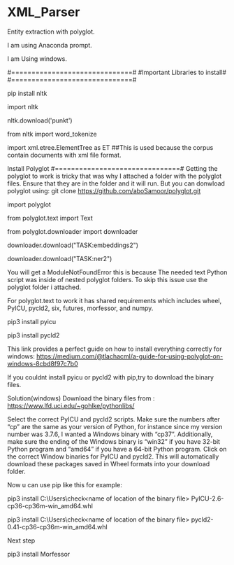 # XML_Parser
 Entity extraction with polyglot.
 
I am using Anaconda prompt.

I am Using windows.

#==============================#
#Important Libraries to install#
#==============================#

pip install nltk

import nltk

nltk.download('punkt')

from nltk import word_tokenize

import xml.etree.ElementTree as ET   ##This is used because the corpus contain documents with xml file format.

Install Polyglot
#===============================#
Getting the polyglot to work is tricky that was why I attached a folder with the polyglot files.
Ensure that they are in the folder and it will run.
But you can donwload polyglot using: 
git clone https://github.com/aboSamoor/polyglot.git

import polyglot

from polyglot.text import Text

from polyglot.downloader import downloader

downloader.download("TASK:embeddings2")

downloader.download("TASK:ner2")

You will get a ModuleNotFoundError this is because The needed text Python script was inside of nested polyglot folders.
To skip this issue use the polyglot folder i attached.

For polyglot.text to work it has shared requirements which includes wheel, PyICU, pycld2, six, futures, morfessor, and numpy.

pip3 install pyicu

pip3 install pycld2 


This link provides a perfect guide on how to install everything correctly for windows:
https://medium.com/@tlachacml/a-guide-for-using-polyglot-on-windows-8cbd8f97c7b0


If you couldnt install pyicu or pycld2 with pip,try to download the binary files.

Solution(windows)
Download the binary files from : https://www.lfd.uci.edu/~gohlke/pythonlibs/

Select the correct PyICU and pycld2 scripts. Make sure the numbers after “cp” are the same as your version of Python, for instance since my version number was 3.7.6, I wanted a Windows binary with “cp37”. Additionally, make sure the ending of the Windows binary is “win32” if you have 32-bit Python program and “amd64” if you have a 64-bit Python program.
Click on the correct Window binaries for PyICU and pycld2. This will automatically download these packages saved in Wheel formats into your download folder.

Now u can use pip like this for example:

pip3 install C:\Users\check\<name of location of the binary file> PyICU-2.6-cp36-cp36m-win_amd64.whl

pip3 install C:\Users\check\<name of location of the binary file> pycld2-0.41-cp36-cp36m-win_amd64.whl

Next step

pip3 install Morfessor
